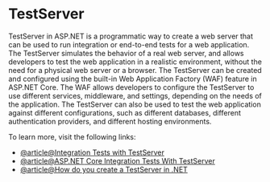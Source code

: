 # TestServer

TestServer in ASP.NET is a programmatic way to create a web server that can be used to run integration or end-to-end tests for a web application. The TestServer simulates the behavior of a real web server, and allows developers to test the web application in a realistic environment, without the need for a physical web server or a browser. The TestServer can be created and configured using the built-in Web Application Factory (WAF) feature in ASP.NET Core. The WAF allows developers to configure the TestServer to use different services, middleware, and settings, depending on the needs of the application. The TestServer can also be used to test the web application against different configurations, such as different databases, different authentication providers, and different hosting environments.

To learn more, visit the following links:

- [@article@Integration Tests with TestServer](https://visualstudiomagazine.com/articles/2017/07/01/testserver.aspx)
- [@article@ASP.NET Core Integration Tests With TestServer](https://scotthannen.org/blog/2021/11/18/testserver-how-did-i-not-know.html)
- [@article@How do you create a TestServer in .NET](https://stackoverflow.com/questions/69897652/how-do-you-create-a-test-server-in-net-6)
